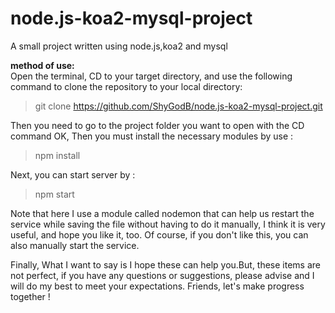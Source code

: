 # node.js-koa2-mysql-project
A small project written using node.js,koa2 and mysql 

**method of use:**                                                                                                              
Open the terminal, CD to your target directory, and use the following command to clone the repository to your local directory:

> git clone https://github.com/ShyGodB/node.js-koa2-mysql-project.git

Then you need to go to the project folder you want to open with the CD command OK, Then you must install the necessary modules by use :

> npm install

Next, you can start server by :

> npm start

Note that here I use a module called nodemon that can help us restart the service while saving the file without having to do it manually, I think it is very useful, and hope you like it, too. Of course, if you don't like this, you can also manually start the service.

Finally, What I want to say is I hope these can help you.But, these items are not perfect, if you have any questions or suggestions, please advise and I will do my best to meet your expectations. Friends, let's make progress together !

